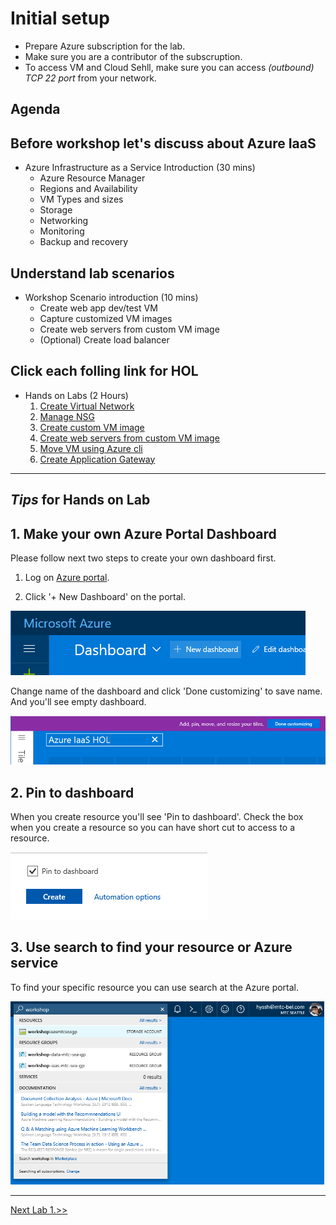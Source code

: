# Initial setup

- Prepare Azure subscription for the lab.
- Make sure you are a contributor of the subscruption.
- To access VM and Cloud Sehll, make sure you can access *(outbound) TCP 22 port* from your network.

## Agenda

## Before workshop let's discuss about Azure IaaS

- Azure Infrastructure as a Service Introduction (30 mins)
  - Azure Resource Manager
  - Regions and Availability
  - VM Types and sizes
  - Storage
  - Networking
  - Monitoring
  - Backup and recovery

## Understand lab scenarios

- Workshop Scenario introduction (10 mins)
  - Create web app dev/test VM
  - Capture customized VM images
  - Create web servers from custom VM image
  - (Optional) Create load balancer

## Click each folling link for HOL

- Hands on Labs (2 Hours)
  1. [Create Virtual Network](3.%20Hands%20on%20Labs/3.1.%20Create%20Virtual%20Network/Readme.md) 
  1. [Manage NSG](3.%20Hands%20on%20Labs/3.2.%20Manage%20NSG/Readme.md)
  1. [Create custom VM image](3.%20Hands%20on%20Labs/3.3.%20Create%20custom%20VM%20Image/Readme.md)
  1. [Create web servers from custom VM image](3.%20Hands%20on%20Labs/3.4.%20Create%20VM%20Portal/Readme.md)
  1. [Move VM using Azure cli](3.%20Hands%20on%20Labs/3.5.%20Create%20VM%20Cli/Readme.md)
  1. [Create Application Gateway](3.%20Hands%20on%20Labs/3.6.%20Application%20Gateway/Readme.md)

---

## *Tips* for Hands on Lab

## 1. Make your own Azure Portal Dashboard

Please follow next two steps to create your own dashboard first.

1. Log on [Azure portal](https://portal.azure.com).

1. Click '+ New Dashboard' on the portal.

  ![alt text](./3.%20Hands%20on%20Labs/images/3.0.1.png)

  Change name of the dashboard and click 'Done customizing' to save name. And you'll see empty dashboard.

  ![alt text](./3.%20Hands%20on%20Labs/images/3.0.2.png)

## 2. Pin to dashboard

When you create resource you'll see 'Pin to dashboard'. Check the box when you create a resource so you can have short cut to access to a resource.

  ![alt text](./3.%20Hands%20on%20Labs/images/3.0.3.png)

## 3. Use search to find your resource or Azure service

To find your specific resource you can use search at the Azure portal.

  ![alt text](./3.%20Hands%20on%20Labs/images/3.0.5.png)

---

[Next Lab 1.>>](https://github.com/xlegend1024/az-infra-wrkshp-101/tree/master/3.%20Hands%20on%20Labs/3.1.%20Create%20Virtual%20Network)